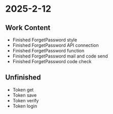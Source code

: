 # 2025-2-12

## Work Content

- Finished ForgetPassword style
- Finished ForgetPassword API connection
- Finished ForgetPassword function
- Finished ForgetPassword mail and code send
- Finished ForgetPassword code check

## Unfinished

- Token get
- Token save
- Token verify
- Token login
